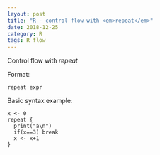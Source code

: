 ```yaml
---
layout: post
title: "R - control flow with <em>repeat</em>"
date: 2018-12-25
category: R
tags: R flow
---
```


Control flow with <em>repeat</em>


Format:
``` 
repeat expr
```

Basic syntax example:
```
x <- 0
repeat {
  print("a\n")
  if(x==3) break
  x <- x+1
}

```



